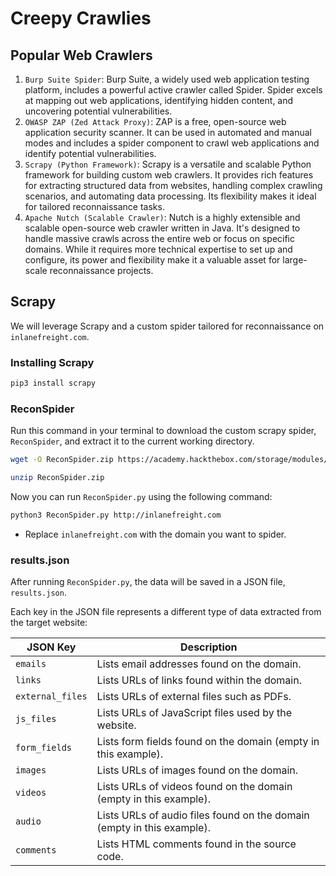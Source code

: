 # Creepy Crawlies
## Popular Web Crawlers
1. `Burp Suite Spider`: Burp Suite, a widely used web application testing platform, includes a powerful active crawler called Spider. Spider excels at mapping out web applications, identifying hidden content, and uncovering potential vulnerabilities.
2. `OWASP ZAP (Zed Attack Proxy)`: ZAP is a free, open-source web application security scanner. It can be used in automated and manual modes and includes a spider component to crawl web applications and identify potential vulnerabilities.
3. `Scrapy (Python Framework)`: Scrapy is a versatile and scalable Python framework for building custom web crawlers. It provides rich features for extracting structured data from websites, handling complex crawling scenarios, and automating data processing. Its flexibility makes it ideal for tailored reconnaissance tasks.
4. `Apache Nutch (Scalable Crawler)`: Nutch is a highly extensible and scalable open-source web crawler written in Java. It's designed to handle massive crawls across the entire web or focus on specific domains. While it requires more technical expertise to set up and configure, its power and flexibility make it a valuable asset for large-scale reconnaissance projects.
## Scrapy
We will leverage Scrapy and a custom spider tailored for reconnaissance on `inlanefreight.com`.
### Installing Scrapy
```bash
pip3 install scrapy
```
### ReconSpider
Run this command in your terminal to download the custom scrapy spider, `ReconSpider`, and extract it to the current working directory.
```bash
wget -O ReconSpider.zip https://academy.hackthebox.com/storage/modules/144/ReconSpider.v1.2.zip

unzip ReconSpider.zip 
```

Now you can run `ReconSpider.py` using the following command:
```bash
python3 ReconSpider.py http://inlanefreight.com
```
- Replace `inlanefreight.com` with the domain you want to spider.
### results.json
After running `ReconSpider.py`, the data will be saved in a JSON file, `results.json`.

Each key in the JSON file represents a different type of data extracted from the target website:

|JSON Key|Description|
|---|---|
|`emails`|Lists email addresses found on the domain.|
|`links`|Lists URLs of links found within the domain.|
|`external_files`|Lists URLs of external files such as PDFs.|
|`js_files`|Lists URLs of JavaScript files used by the website.|
|`form_fields`|Lists form fields found on the domain (empty in this example).|
|`images`|Lists URLs of images found on the domain.|
|`videos`|Lists URLs of videos found on the domain (empty in this example).|
|`audio`|Lists URLs of audio files found on the domain (empty in this example).|
|`comments`|Lists HTML comments found in the source code.|